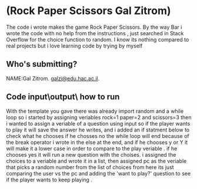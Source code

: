 

# (Rock Paper Scissors Gal Zitrom)
The code i wrote makes the game Rock Paper Scissors.
By the way Bar i wrote the code with no help from the instructions , just searched in Stack Overflow for the choice function to random.
I know its nothing compared to real projects but i love learning code by trying by myself 

  

## Who's submitting?
NAME:Gal Zitrom. galzi@edu.hac.ac.il.


## Code input\output\ how to run
With the template you gave there was already import random and a while loop so i started by assigning veriables rock=1 paper=2 and scissors=3 then i wanted to assign a veriable of a question using  input  so if the player wants to play it will save the answer he writes,  and i added an if statment below to check what he chooses if he chosses no the while loop will end because of the break operator i wrote in the else at the end, and if he chooses y or Y  it will make it a lower case in order to compare to the play veriable . if he chooses  yes it will run a new question with the choises.
 i assigned the choices to a veriable and wrote it in a list,
then assigned pc as the veriable that picks a random number from the list of choices
from here its just comparing the user vs the pc and adding the 'want to play?' question to see if the player wants to keep playing .

